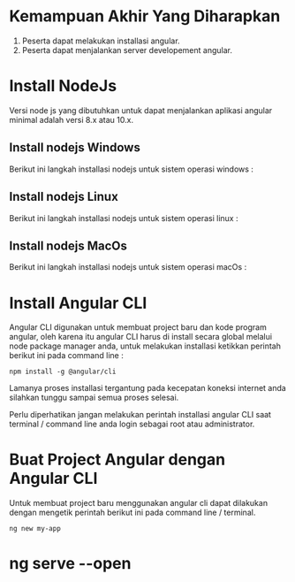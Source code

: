 # Kemampuan Akhir Yang Diharapkan

1. Peserta dapat melakukan installasi angular.
2. Peserta dapat menjalankan server developement angular.

# Install NodeJs

Versi node js yang dibutuhkan untuk dapat menjalankan aplikasi angular minimal adalah versi 8.x atau 10.x.

## Install nodejs Windows

Berikut ini langkah installasi nodejs untuk sistem operasi windows :

## Install nodejs Linux

Berikut ini langkah installasi nodejs untuk sistem operasi linux :

## Install nodejs MacOs

Berikut ini langkah installasi nodejs untuk sistem operasi macOs :

# Install Angular CLI

Angular CLI digunakan untuk membuat project baru dan kode program angular, oleh karena itu angular CLI harus di install secara global melalui node package manager anda, untuk melakukan installasi ketikkan perintah berikut ini pada command line :

```terminal
npm install -g @angular/cli
```

Lamanya proses installasi tergantung pada kecepatan koneksi internet anda silahkan tunggu sampai semua proses selesai.

Perlu diperhatikan jangan melakukan perintah installasi angular CLI saat terminal / command line anda login sebagai root atau administrator.

# Buat Project Angular dengan Angular CLI

Untuk membuat project baru menggunakan angular cli dapat dilakukan dengan mengetik perintah berikut ini pada command line / terminal.

```
ng new my-app
```

# ng serve --open

